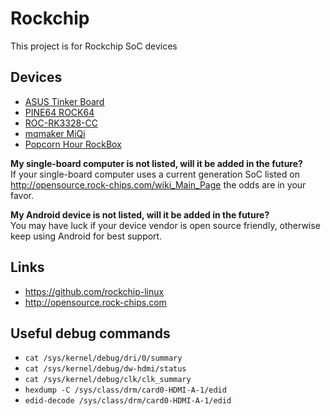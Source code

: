 # Rockchip

This project is for Rockchip SoC devices

## Devices

* [ASUS Tinker Board](devices/TinkerBoard)
* [PINE64 ROCK64](devices/ROCK64)
* [ROC-RK3328-CC](devices/ROC_RK3328_CC)
* [mqmaker MiQi](devices/MiQi)
* [Popcorn Hour RockBox](devices/RockBox)

**My single-board computer is not listed, will it be added in the future?**<br />
If your single-board computer uses a current generation SoC listed on http://opensource.rock-chips.com/wiki_Main_Page the odds are in your favor.

**My Android device is not listed, will it be added in the future?**<br />
You may have luck if your device vendor is open source friendly, otherwise keep using Android for best support.

## Links

* https://github.com/rockchip-linux
* http://opensource.rock-chips.com

## Useful debug commands

* `cat /sys/kernel/debug/dri/0/summary`
* `cat /sys/kernel/debug/dw-hdmi/status`
* `cat /sys/kernel/debug/clk/clk_summary`
* `hexdump -C /sys/class/drm/card0-HDMI-A-1/edid`
* `edid-decode /sys/class/drm/card0-HDMI-A-1/edid`
